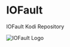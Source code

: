 # IOFault
IOFault Kodi Repository

![IOFault Logo](https://github.com/d21spike/IOFault-Repo/blob/master/icon.png?raw=true)

